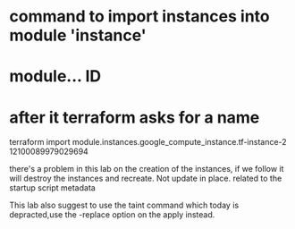 # command to import instances into module 'instance' 
# module.<module name>.<instance provider type>.<resourcename> ID 
# after it terraform asks for a name
terraform import module.instances.google_compute_instance.tf-instance-2 12100089979029694

there's a problem in this lab on the creation of the instances, if we follow it will destroy the instances and recreate. Not update in place. related to the startup script metadata

This lab also suggest to use the taint command which today is depracted,use the -replace option on the apply instead.

